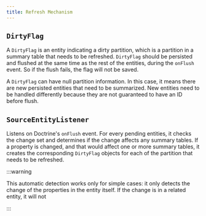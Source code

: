 ```yaml
---
title: Refresh Mechanism
---
```


## `DirtyFlag`

A `DirtyFlag` is an entity indicating a dirty partition, which is a partition in
a summary table that needs to be refreshed. `DirtyFlag` should be persisted and
flushed at the same time as the rest of the entities, during the `onFlush`
event. So if the flush fails, the flag will not be saved.

A `DirtyFlag` can have null partition information. In this case, it means there
are new persisted entities that need to be summarized. New entities need to be
handled differently because they are not guaranteed to have an ID before flush.

## `SourceEntityListener`

Listens on Doctrine's `onFlush` event. For every pending entities, it checks the
change set and determines if the change affects any summary tables. If a
property is changed, and that would affect one or more summary tables, it
creates the corresponding `DirtyFlag` objects for each of the partition that
needs to be refreshed.

:::warning

This automatic detection works only for simple cases: it only detects the change
of the properties in the entity itself. If the change is in a related entity, it
will not

:::